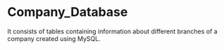 # Company_Database
It consists of tables containing information about different branches of a company created using MySQL.
